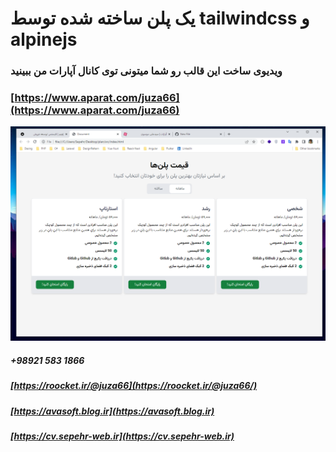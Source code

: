 # یک پلن ساخته شده توسط tailwindcss و alpinejs
### ویدیوی ساخت این قالب رو شما میتونی توی کانال آپارات من ببینید
### [https://www.aparat.com/juza66](https://www.aparat.com/juza66)


![پلن ساخته شده با tailwindcss و alpinejs](/assets/image/screenshot.png)



##### +98921 583 1866
##### [https://roocket.ir/@juza66](https://roocket.ir/@juza66/)
##### [https://avasoft.blog.ir](https://avasoft.blog.ir)
##### [https://cv.sepehr-web.ir](https://cv.sepehr-web.ir)
